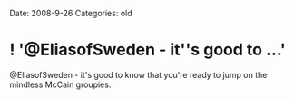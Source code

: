 Date: 2008-9-26
Categories: old

# ! '@EliasofSweden - it''s good to ...'

@EliasofSweden - it's good to know that you're ready to jump on the mindless McCain groupies.
